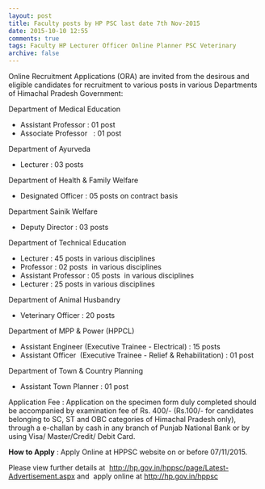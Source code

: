 ```yaml
---
layout: post
title: Faculty posts by HP PSC last date 7th Nov-2015   
date: 2015-10-10 12:55
comments: true
tags: Faculty HP Lecturer Officer Online Planner PSC Veterinary 
archive: false
---
```

Online Recruitment Applications (ORA) are invited from the desirous and eligible candidates for recruitment to various posts in various Departments of Himachal Pradesh Government:


Department of Medical Education 

- Assistant Professor : 01 post 
- Associate Professor   : 01 post 


Department of Ayurveda 

- Lecturer : 03 posts  


Department of Health & Family Welfare 

- Designated Officer : 05 posts on contract basis


Department Sainik Welfare 

- Deputy Director : 03 posts


Department of Technical Education 

- Lecturer : 45 posts in various disciplines
- Professor : 02 posts  in various disciplines
- Assistant Professor : 05 posts  in various disciplines
- Lecturer : 25 posts in various disciplines 


Department of Animal Husbandry 

- Veterinary Officer : 20 posts


Department of MPP & Power (HPPCL) 

- Assistant Engineer (Executive Trainee - Electrical) : 15 posts
- Assistant Officer  (Executive Trainee - Relief & Rehabilitation) : 01 post 


Department of Town & Country Planning 

- Assistant Town Planner : 01 post


Application Fee : Application on the specimen form duly completed should be accompanied by examination fee of Rs. 400/- (Rs.100/- for candidates belonging to SC, ST and OBC categories of Himachal Pradesh only), through a e-challan by cash in any branch of Punjab National Bank or by using Visa/ Master/Credit/ Debit Card.

**How to Apply** : Apply Online at HPPSC website on or before 07/11/2015.

Please view further details at  <http://hp.gov.in/hppsc/page/Latest-Advertisement.aspx> and  apply online at <http://hp.gov.in/hppsc> 




